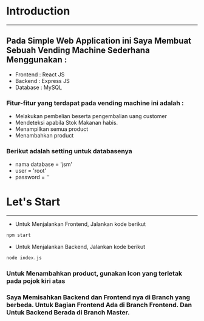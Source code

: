 # Introduction

---

## Pada Simple Web Application ini Saya Membuat Sebuah Vending Machine Sederhana Menggunakan :

- Frontend : React JS
- Backend : Express JS
- Database : MySQL

### Fitur-fitur yang terdapat pada vending machine ini adalah :

- Melakukan pembelian beserta pengembalian uang customer
- Mendeteksi apabila Stok Makanan habis.
- Menampilkan semua product
- Menambahkan product

### Berikut adalah setting untuk databasenya

- nama database = 'jsm'
- user = 'root'
- password = ''

# Let's Start

---

- Untuk Menjalankan Frontend, Jalankan kode berikut

```bash
npm start
```

- Untuk Menjalankan Backend, Jalankan kode berikut

```bash
node index.js
```

### Untuk Menambahkan product, gunakan Icon yang terletak pada pojok kiri atas

### Saya Memisahkan Backend dan Frontend nya di Branch yang berbeda. Untuk Bagian Frontend Ada di Branch Frontend. Dan Untuk Backend Berada di Branch Master.
